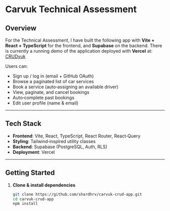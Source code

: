 # Carvuk Technical Assessment
## Overview
For the Technical Assessment, I have built the following app with **Vite + React + TypeScript** for the frontend, and **Supabase** on the backend. 
There is currently a running demo of the application deployed with **Vercel** at: [CRUDvuk](https://crudvuk-app.vercel.app/)

Users can:
- Sign up / log in (email + GitHub OAuth)  
- Browse a paginated list of car services  
- Book a service (auto‑assigning an available driver)  
- View, paginate, and cancel bookings  
- Auto‑complete past bookings  
- Edit user profile (name & email)

---

## Tech Stack
- **Frontend**: Vite, React, TypeScript, React Router, React‑Query  
- **Styling**: Tailwind‑inspired utility classes  
- **Backend**: Supabase (PostgreSQL, Auth, RLS)  
- **Deployment**: Vercel  

---

## Getting Started

1. **Clone & install dependencies**  
   ```bash
   git clone https://github.com/shardhrv/carvuk-crud-app.git
   cd carvuk-crud-app
   npm install
   ```
